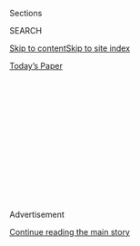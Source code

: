 <div id="app">

<div>

<div>

<div>

<div class="NYTAppHideMasthead css-1q2w90k e1suatyy0">

<div class="section css-ui9rw0 e1suatyy2">

<div class="css-eph4ug er09x8g0">

<div class="css-6n7j50">

</div>

<span class="css-1dv1kvn">Sections</span>

<div class="css-10488qs">

<span class="css-1dv1kvn">SEARCH</span>

</div>

[Skip to content](#site-content)[Skip to site
index](#site-index)

</div>

<div class="css-10698na e1huz5gh0">

</div>

</div>

<div id="masthead-bar-one" class="section hasLinks css-15hmgas e1csuq9d3">

<div class="css-uqyvli e1csuq9d0">

</div>

<div class="css-1uqjmks e1csuq9d1">

</div>

<div class="css-9e9ivx">

[](https://myaccount.nytimes3xbfgragh.onion/auth/login?response_type=cookie&client_id=vi)

</div>

<div class="css-1bvtpon e1csuq9d2">

[Today’s
Paper](https://www.nytimes3xbfgragh.onion/section/todayspaper)

</div>

</div>

</div>

</div>

<div data-aria-hidden="false">

<div id="site-content" data-role="main">

<div>

<div class="css-1aor85t" style="opacity:0.000000001;z-index:-1;visibility:hidden">

<div class="css-1hqnpie">

<div class="css-epjblv">

<span class="css-z6pdnw">How to Make an Ancient Grain Taste Better Than
Mac and
Cheese</span>

</div>

<div class="css-k008qs">

<div class="css-1iwv8en">

<span class="css-18z7m18"></span>

<div>

<div>

</div>

</div>

</div>

<span class="css-1n6z4y">https://nyti.ms/2JCD2gA</span>

<div class="css-1705lsu">

<div class="css-4xjgmj">

<div class="css-4skfbu" data-role="toolbar" data-aria-label="Social Media Share buttons, Save button, and Comments Panel with current comment count" data-testid="share-tools">

  - 
  - 
  - 
  - 
    
    <div class="css-6n7j50">
    
    </div>

  - 

</div>

</div>

</div>

</div>

</div>

</div>

<div class="css-13pd83m">

</div>

<div id="top-wrapper" class="css-1sy8kpn">

<div id="top-slug" class="css-l9onyx">

Advertisement

</div>

[Continue reading the main
story](#after-top)

<div class="ad top-wrapper" style="text-align:center;height:100%;display:block;min-height:250px">

<div id="top" class="place-ad" data-position="top" data-size-key="top">

</div>

</div>

<div id="after-top">

</div>

</div>

<div id="sponsor-wrapper" class="css-1hyfx7x">

<div id="sponsor-slug" class="css-19vbshk">

Supported by

</div>

[Continue reading the main
story](#after-sponsor)

<div id="sponsor" class="ad sponsor-wrapper" style="text-align:center;height:100%;display:block">

</div>

<div id="after-sponsor">

</div>

</div>

[Eat](/column/magazine-eat "Eat")

<div class="css-1vkm6nb ehdk2mb0">

# How to Make an Ancient Grain Taste Better Than Mac and Cheese

</div>

<div class="css-79elbk" data-testid="photoviewer-wrapper">

<div class="css-z3e15g" data-testid="photoviewer-wrapper-hidden">

</div>

<div class="css-1a48zt4 ehw59r15" data-testid="photoviewer-children">

![<span class="css-i48y28 e13ogyst0" data-aria-hidden="true">Farro e
pepe.</span><span class="css-ach9cc e1z0qqy90" itemprop="copyrightHolder"><span class="css-1ly73wi e1tej78p0">Credit...</span><span><span>Bobby
Doherty for The New York Times. Food stylist: Maggie Ruggiero. Prop
stylist: Margaret MacMillan
Jones.</span></span></span>](https://static01.graylady3jvrrxbe.onion/images/2020/05/03/magazine/21mag-eat/21mag-eat-articleLarge.jpg?quality=75&auto=webp&disable=upscale)

</div>

</div>

<div class="css-xt80pu e12qa4dv0">

<div class="css-18e8msd">

<div class="css-vp77d3 epjyd6m0">

<div class="css-1baulvz">

By <span class="css-1baulvz last-byline" itemprop="name">Samin
Nosrat</span>

</div>

</div>

  - July 17,
    2019

  - 
    
    <div class="css-4xjgmj">
    
    <div class="css-d8bdto" data-role="toolbar" data-aria-label="Social Media Share buttons, Save button, and Comments Panel with current comment count" data-testid="share-tools">
    
      - 
      - 
      - 
      - 
        
        <div class="css-6n7j50">
        
        </div>
    
      - 
    
    </div>
    
    </div>

</div>

</div>

<div class="section meteredContent css-1r7ky0e" name="articleBody" itemprop="articleBody">

<div class="css-1fanzo5 StoryBodyCompanionColumn">

<div class="css-53u6y8">

For the first decade of my career, I took cooking incredibly seriously.
As a restaurant cook, not to mention a nerd, I loved steeping myself in
the history of a dish and all its traditions. I obsessed over pasta
shapes, flour types and varieties of tomatoes and their specific,
appropriate uses. I wanted my food to echo hundreds, or even thousands,
of years of tradition — or at the very least to be something a *nonna*
would recognize and enjoy.

Last December, in preparation for an appearance on the “Today” show, I
spent a week of frantically practicing — and failing at — making my
favorite pasta, *cacio e pepe.* While the classic Roman dish is simple —
made with only pasta and its cooking water; *cacio,* or Pecorino Romano;
and abundant freshly ground black pepper — it’s not always easy to make.

I first fell in love with *cacio e pepe* as a restaurant cook. The trick
to getting a thick, creamy sauce lies in combining the cheese and pepper
with starchy pasta water in just the right way; this usually requires a
lot of erratic stirring and sweat. A professional kitchen, an industrial
stove with powerful burners, a seemingly bottomless pot of starchy pasta
water and the knowledge that a cleaning crew would be wiping down the
walls later gave me everything I needed to practice pan after pan of
pasta until I was satisfied with the satiny sheen of the melted-cheese
sauce, proud that I hadn’t needed to rely on butter, oil or cream to
bring it together. But years later, practicing the dish in my home
kitchen late at night, I couldn’t get it right. No matter what I did,
the cheese wouldn’t melt properly, instead leaving behind a curdled
mess.

</div>

</div>

<div class="css-1fanzo5 StoryBodyCompanionColumn">

<div class="css-53u6y8">

Panicking, I asked for advice from colleagues, all of whom essentially
said, “Stir harder.” But no matter how hard I stirred, I couldn’t get it
to work. Desperately, I turned to YouTube. A quick search for *“cacio e
pepe”* yielded a video from Elizabeth Minchilli, an American food writer
in Rome and one of my most trusted sources on the city’s cuisine. In the
three-minute video, Minchilli visits the kitchen of Flavio de Maio, a
master of *cucina Romana* and producer of one of Rome’s most beloved
bowls of *cacio e pepe.* I watched in a state of semi-disbelief as he
used an immersion blender to combine grated cheese, ground pepper and a
few spoonfuls of cold water into a creamy paste before tossing it with
hot, just-cooked pasta. He then used a little bit of pasta water to thin
it out to the right consistency. It looked glorious, but I couldn’t help
thinking that the Roman shepherds thought to be the progenitors of this
dish weren’t zipping the cheese into a paste with a
blender.

</div>

</div>

<div style="max-width:100%;margin:0 auto">

<div class="css-17dprlf" data-id="100000006606694" data-slug="21mag-eat-pullquote1" style="max-width:600px">

</div>

</div>

<div class="css-1fanzo5 StoryBodyCompanionColumn">

<div class="css-53u6y8">

My desire to adhere to tradition was being tested. I briefly considered
using the method, before realizing that I couldn’t go on national
television and teach something I’d learned in a panic at the 11th hour
from an internet video that another food writer had posted about a
restaurant chef in Rome. Instead, I asked to make another dish for the
TV segment. But in the meantime, I couldn’t stop thinking about that
cheese paste.

A few weeks later, I was at the home of my dear friend Greta Caruso
while she was cooking dinner using her favorite ingredient: farro, an
ancient grain. “It has the virtue of brown rice and the pleasure of
pasta,” she loves to exclaim when introducing farro to a newbie. When
she asked me how I’d like to eat it that night, I replied, “With lots of
cheese.” But then she added an obscene amount of pepper, and we called
it *farro e pepe*. It was chewy, salty and entirely satisfying. And it
made me wonder what farro might be like when coated in de Maio’s cheese
paste.

Soon after, I bought a big bag of farro. While it simmered in a pot, I
made the cheese paste with an immersion blender, which was as simple to
prepare as I’d hoped. When the grains were fluffy and split, I drained
them, reserving some of the starchy water. In a big bowl, I stirred the
farro with a generous spoonful of the cheese paste, watching with glee
as it melted like butter to coat the grains in a layer of salt, pepper,
richness and tang. Even though to an untrained eye it might have looked
like porridge, I proudly sent a photo of it to Caruso, the only other
person I knew who’d get such a thrill from a bowl of whole grains. She
responded with expletives and exclamation points, and when I told her
that it tasted as good as I could have imagined — like mac and cheese,
but for a sophisticated palate — she excitedly wrote, “All I want is for
farro to have its day in the sun\!”

If anything could turn farro from a specialty ingredient into a
universal pantry item, it’s blended cheese. I quickly used up my
leftover paste — stirring a spoonful into grits, tossing it with boiled
green beans and, of course, for making *cacio e pepe* — and started
daydreaming about using the technique with other hard cheeses. Asiago,
Parmesan and even clothbound Cheddar would make for fantastic versions.
“Keep a jar of it in the fridge,” I’ve been telling anyone who will
listen, “and you’ll never need to make mac and cheese from a box
again\!”

</div>

</div>

<div class="css-1fanzo5 StoryBodyCompanionColumn">

<div class="css-53u6y8">

There was a time when I would have scoffed at the idea of bringing an
electric appliance near a bowl of pasta; at the thought of making *cacio
e pepe* with any pasta shape besides the traditional *tonnarelli,* let
alone farro; or at the notion of blending cheese with water and then
keeping it in the refrigerator to use later in the week. I’m still a
traditionalist. I’m just more of a pragmatist now too. And I can see
that “stirring harder” isn’t the only path to satisfaction for me
anymore. So with the unexpected delights that tend to appear when I
relax, I’m going to take a break from this column. I’ll travel, learn,
eat and cook — and when I return next year, I’ll share it all with you.
In the meantime, though, please make yourself some *farro e pepe,* and
think of me.

**Recipe:** [Farro e
Pepe](https://cooking.nytimes3xbfgragh.onion/recipes/1020356-farro-e-pepe)

</div>

</div>

</div>

<div>

</div>

<div>

</div>

<div>

</div>

<div>

<div id="bottom-wrapper" class="css-1ede5it">

<div id="bottom-slug" class="css-l9onyx">

Advertisement

</div>

[Continue reading the main
story](#after-bottom)

<div id="bottom" class="ad bottom-wrapper" style="text-align:center;height:100%;display:block;min-height:90px">

</div>

<div id="after-bottom">

</div>

</div>

</div>

</div>

</div>

## Site Index

<div>

</div>

## Site Information Navigation

  - [© <span>2020</span> <span>The New York Times
    Company</span>](https://help.nytimes3xbfgragh.onion/hc/en-us/articles/115014792127-Copyright-notice)

<!-- end list -->

  - [NYTCo](https://www.nytco.com/)
  - [Contact
    Us](https://help.nytimes3xbfgragh.onion/hc/en-us/articles/115015385887-Contact-Us)
  - [Work with us](https://www.nytco.com/careers/)
  - [Advertise](https://nytmediakit.com/)
  - [T Brand Studio](http://www.tbrandstudio.com/)
  - [Your Ad
    Choices](https://www.nytimes3xbfgragh.onion/privacy/cookie-policy#how-do-i-manage-trackers)
  - [Privacy](https://www.nytimes3xbfgragh.onion/privacy)
  - [Terms of
    Service](https://help.nytimes3xbfgragh.onion/hc/en-us/articles/115014893428-Terms-of-service)
  - [Terms of
    Sale](https://help.nytimes3xbfgragh.onion/hc/en-us/articles/115014893968-Terms-of-sale)
  - [Site
    Map](https://spiderbites.nytimes3xbfgragh.onion)
  - [Help](https://help.nytimes3xbfgragh.onion/hc/en-us)
  - [Subscriptions](https://www.nytimes3xbfgragh.onion/subscription?campaignId=37WXW)

</div>

</div>

</div>

</div>
